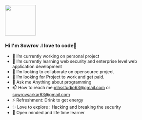 <img align="center" width="100" height="100" src="https://pbs.twimg.com/media/E4n2zKKUYAEZBz5?format=jpg&name=large">


### Hi I'm Sowrov .I love to code👋

<!--
**sowrovsarkar63/sowrovsarkar63** is a ✨ _special_ ✨ repository because its `README.md` (this file) appears on your GitHub profile.

Here are some ideas to get you started:
-->
- 🔭 I’m currently working on personal project 
- 🌱 I’m currently learning  web security and enterprise level web application development 
- 👯 I’m looking to collaborate on opensource project
- 👋 I’m looking for Project to work and get paid.
- 💬 Ask me Anything about programming 
- 📫 How to reach me:mhsstudio63@gmail.com or sowrovsarkar63@gmail.com
- ⚡ Refreshment: Drink to get energy
- ✨ Love to explore : Hacking and breaking the security 
- 👋 Open minded and life time learner 
